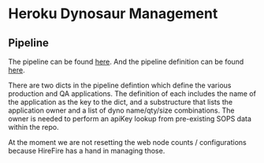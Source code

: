 # Heroku Dynosaur Management

## Pipeline
The pipeline can be found [here](https://cicd.odl.mit.edu/teams/infrastructure/pipelines/misc-heroku-dyno-management).
And the pipeline definition can be found [here](https://github.com/mitodl/ol-infrastructure/tree/main/src/ol_concourse/pipelines/infrastructure/heroku/pipeline.py).

There are two dicts in the pipeline defintion which define the various production and QA applications. The definition of each includes the name of the application as the key to the dict, and a substructure that lists the application owner and a list of dyno name/qty/size combinations. The owner is needed to perform an apiKey lookup from pre-existing SOPS data within the repo. 

At the moment we are not resetting the web node counts / configurations because HireFire has a hand in managing those. 

